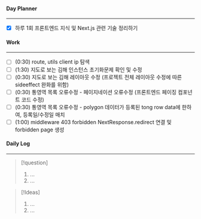 
#### Day Planner
---
- [x] 하루 1회 프론트엔드 지식 및 Next.js 관련 기술 정리하기


#### Work
---
- [ ] (0:30) route, utils client ip 탐색
- [ ] (1:30) 지도로 보는 김해 인스턴스 초기화문제 확인 및 수정
- [ ] (0:30) 지도로 보는 김해 레이아웃 수정 (프로젝트 전체 레이아웃 수정에 따른 sideeffect 완화를 위함)
- [ ] (0:30) 통영역 목록 오류수정 - 페이지네이션 오류수정 (프론트엔드 페이징 컴포넌트 코드 수정)
- [ ] (0:30) 통영역 목록 오류수정 - polygon 데이터가 등록된 tong row data에 한하여, 등록일/수정일 매치
- [ ] (1:00) middleware 403 forbidden NextResponse.redirect 연결 및 forbidden page 생성

#### Daily Log
---
> [!question]
> 1. ...
> 2. ...

> [!Ideas]
> 1. ...
> 2. ...



